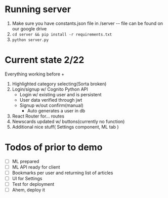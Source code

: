 # Running server

1. Make sure you have constants.json file in /server -- file can be found on our google drive
2. `cd server && pip install -r requirements.txt`
3. `python server.py`

# Current state 2/22

Everything working before +

1. Highlighted category selecting(Sorta broken)
2. Login/signup w/ Cognito Python API
   - Login w/ existing user and is persistent
   - User data verified through jwt
   - Signup w/out confirm(manual)
     - Auto generates a user in db
3. React Router for... routes
4. Newscards updated w/ buttons(currently no function)
5. Additional nice stuff( Settings component, ML tab )

# Todos of prior to demo

- [ ] ML prepared
- [ ] ML API ready for client
- [ ] Bookmarks per user and returning list of articles
- [ ] UI for Settings
- [ ] Test for deployment
- [ ] Ahem, deploy it
